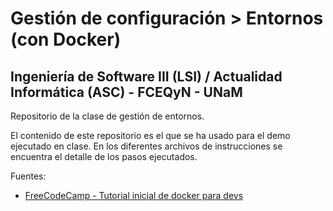 # Gestión de configuración > Entornos (con Docker)

## Ingeniería de Software III (LSI) / Actualidad Informática (ASC) - FCEQyN - UNaM

Repositorio de la clase de gestión de entornos.

El contenido de este repositorio es el que se ha usado para el demo ejecutado en clase.
En los diferentes archivos de instrucciones se encuentra el detalle de los pasos ejecutados.

Fuentes:

* [FreeCodeCamp - Tutorial inicial de docker para devs](https://www.freecodecamp.org/news/docker-101-fundamentals-and-practice-edb047b71a51/)
